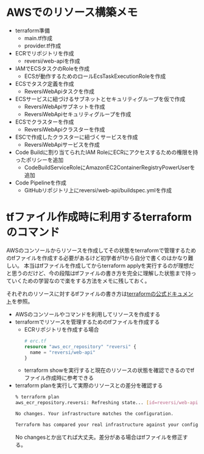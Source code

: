 # AWSでのリソース構築メモ

- terraform準備
  - main.tf作成
  - provider.tf作成
- ECRでリポジトリを作成
  - reversi/web-apiを作成
- IAMでECSタスクのRoleを作成
  - ECSが動作するためのロールEcsTaskExecutionRoleを作成
- ECSでタスク定義を作成
  - ReversiWebApiタスクを作成
- ECSサービスに紐づけるサブネットとセキュリティグループを仮で作成
  - ReversiWebApiサブネットを作成
  - ReversiWebApiセキュリティグループを作成
- ECSでクラスターを作成
  - ReversiWebApiクラスターを作成
- ESCで作成したクラスターに紐づくサービスを作成
  - ReversiWebApiサービスを作成
- Code Buildに割り当てられたIAM RoleにECRにアクセスするための権限を持ったポリシーを追加
  - CodeBuildServiceRoleにAmazonEC2ContainerRegistryPowerUserを追加
- Code Pipelineを作成
  - GitHubリポジトリ上にreversi/web-api/buildspec.ymlを作成



# tfファイル作成時に利用するterraformのコマンド

AWSのコンソールからリソースを作成してその状態をterraformで管理するためのtfファイルを作成する必要があるけど初学者が1から自分で書くのはかなり難しい。
本当はtfファイルを作成してからterraform applyを実行するのが理想だと思うのだけど、今の段階はtfファイルの書き方を完全に理解した状態まで持っていくための学習なので楽をする方法をメモに残しておく。

それぞれのリソースに対するtfファイルの書き方は[terraformの公式ドキュメント](https://registry.terraform.io/providers/hashicorp/aws/latest/docs)を参照。

- AWSのコンソールやコマンドを利用してリソースを作成する
- terraformでリソースを管理するためのtfファイルを作成する
  - ECRリポジトリを作成する場合
    ```terraform
    # erc.tf
    resource "aws_ecr_repository" "reversi" {
      name = "reversi/web-api"
    }
    ```
  - terraform showを実行すると現在のリソースの状態を確認できるのでtfファイル作成時に参考できる
- terraform planを実行して実際のリソースとの差分を確認する
  ```bash
  % terraform plan 
  aws_ecr_repository.reversi: Refreshing state... [id=reversi/web-api]
  
  No changes. Your infrastructure matches the configuration.
  
  Terraform has compared your real infrastructure against your configuration and found no differences, so no changes are needed.
  ```
  No changesとか出てれば大丈夫。差分がある場合はtfファイルを修正する。
